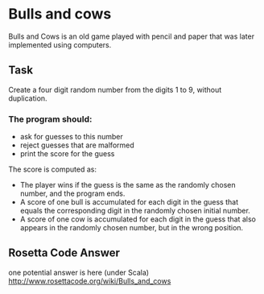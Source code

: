 # Bulls and cows

Bulls and Cows is an old game played with pencil and paper that was later implemented using computers.

## Task
Create a four digit random number from the digits   1   to   9,   without duplication.

### The program should:

* ask for guesses to this number
* reject guesses that are malformed
* print the score for the guess

The score is computed as:

* The player wins if the guess is the same as the randomly chosen number, and the program ends.
* A score of one bull is accumulated for each digit in the guess that equals the corresponding digit in the randomly chosen initial number.
* A score of one cow is accumulated for each digit in the guess that also appears in the randomly chosen number, but in the wrong position.

## Rosetta Code Answer  
one potential answer is here (under Scala) http://www.rosettacode.org/wiki/Bulls_and_cows
